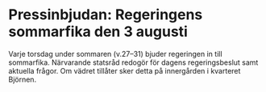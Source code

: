# Pressinbjudan: Regeringens sommarfika den 3 augusti

Varje torsdag under sommaren (v.27–31) bjuder regeringen in till sommarfika. Närvarande statsråd redogör för dagens regeringsbeslut samt aktuella frågor. Om vädret tillåter sker detta på innergården i kvarteret Björnen.
